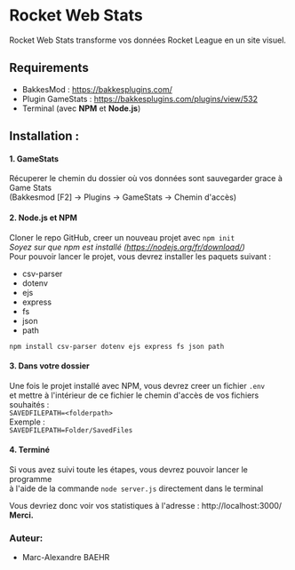 # Rocket Web Stats

Rocket Web Stats transforme vos données Rocket League en un site visuel.

## Requirements

- BakkesMod : https://bakkesplugins.com/
- Plugin GameStats : https://bakkesplugins.com/plugins/view/532
- Terminal (avec **NPM** et **Node.js**)

## Installation :

#### 1. GameStats

Récuperer le chemin du dossier où vos données sont sauvegarder grace à Game Stats \
(Bakkesmod [F2] -> Plugins -> GameStats -> Chemin d'accès)

#### 2. Node.js et NPM

Cloner le repo GitHub, creer un nouveau projet avec ``` npm init ``` \
*Soyez sur que npm est installé (https://nodejs.org/fr/download/)* \
Pour pouvoir lancer le projet, vous devrez installer les paquets suivant :
- csv-parser
- dotenv
- ejs
- express
- fs
- json
- path

``` npm install csv-parser dotenv ejs express fs json path ```

#### 3. Dans votre dossier

Une fois le projet installé avec NPM, vous devrez creer un fichier ```.env``` \
et mettre à l'intérieur de ce fichier le chemin d'accès de vos fichiers souhaités : \
```SAVEDFILEPATH=<folderpath>``` \
Exemple : \
```SAVEDFILEPATH=Folder/SavedFiles```

#### 4. Terminé

Si vous avez suivi toute les étapes, vous devrez pouvoir lancer le programme \
à l'aide de la commande ```node server.js``` directement dans le terminal 

Vous devriez donc voir vos statistiques à l'adresse : http://localhost:3000/ \
__Merci.__

### Auteur:
- Marc-Alexandre BAEHR
